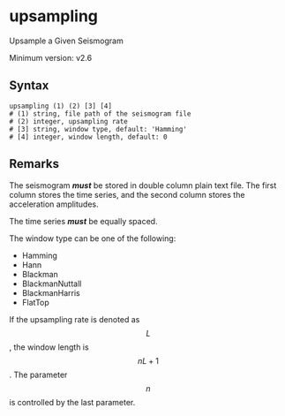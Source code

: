 # upsampling

Upsample a Given Seismogram

Minimum version: v2.6

## Syntax

```text
upsampling (1) (2) [3] [4]
# (1) string, file path of the seismogram file
# (2) integer, upsampling rate
# [3] string, window type, default: 'Hamming'
# [4] integer, window length, default: 0
```

## Remarks

The seismogram _**must**_ be stored in double column plain text file. The first column stores the time series, and the
second column stores the acceleration amplitudes.

The time series _**must**_ be equally spaced.

The window type can be one of the following:

- Hamming
- Hann
- Blackman
- BlackmanNuttall
- BlackmanHarris
- FlatTop

If the upsampling rate is denoted as $$L$$, the window length is $$nL+1$$.
The parameter $$n$$ is controlled by the last parameter.
